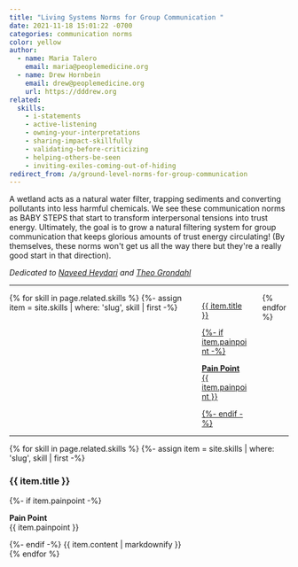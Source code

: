 ```yaml
---
title: "Living Systems Norms for Group Communication "
date: 2021-11-18 15:01:22 -0700
categories: communication norms
color: yellow
author:
  - name: Maria Talero
    email: maria@peoplemedicine.org
  - name: Drew Hornbein
    email: drew@peoplemedicine.org
    url: https://dddrew.org
related:
  skills:
    - i-statements
    - active-listening
    - owning-your-interpretations
    - sharing-impact-skillfully
    - validating-before-criticizing
    - helping-others-be-seen
    - inviting-exiles-coming-out-of-hiding
redirect_from: /a/ground-level-norms-for-group-communication
---
```

A wetland acts as a natural water filter, trapping sediments and converting pollutants into less harmful chemicals. We see these communication norms as BABY STEPS that start to transform interpersonal tensions into trust energy. Ultimately, the goal is to grow a natural filtering system for group communication that keeps glorious amounts of trust energy circulating! (By themselves, these norms won't get us all the way there but they're a really good start in that direction).

*Dedicated to [Naveed Heydari](https://www.instagram.com/pockets_of_belonging/) and [Theo Grondahl](https://www.wholisticrelating.org/)*

- - -

<div class="columns is-multiline is-centered">
  {% for skill in page.related.skills %}
    {%- assign item = site.skills | where: 'slug', skill | first -%}
    <div class="column is-one-third-tablet">
      <a href="#{{ item.slug }}" data-modal-open="{{ item.slug }}" class="box is-fullheight is-flex is-flex-direction-column is-align-content-space-between">
        <p class="title is-5">{{ item.title }}</p>
        {%- if item.painpoint -%}
        <p class="has-text-danger"><strong class="is-family-monospace is-size-7">Pain Point</strong><br>{{ item.painpoint }}</p>
        {%- endif -%}
      </a>
    </div>
  {% endfor %}
</div>

- - -

<div data-modal-group>
{% for skill in page.related.skills %}
  {%- assign item = site.skills | where: 'slug', skill | first -%}
  <section class="block" id="{{ item.slug }}" data-modal-el="card" data-modal-nav="true">
    <h3 class="title is-4" data-modal-title>{{ item.title }}</h3>
    <main data-modal-body>
      {%- if item.painpoint -%}
      <p class="px-4 has-text-danger"><strong class="is-family-monospace is-size-7">Pain Point</strong><br>{{ item.painpoint }}</p>
      {%- endif -%}
      {{ item.content | markdownify }}
    </main>
  </section>
{% endfor %}
</div>
